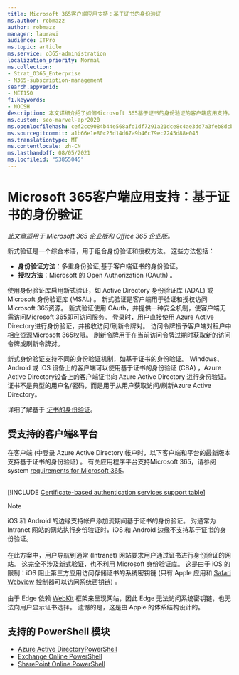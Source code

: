 ```yaml
---
title: Microsoft 365客户端应用支持：基于证书的身份验证
ms.author: robmazz
author: robmazz
manager: laurawi
audience: ITPro
ms.topic: article
ms.service: o365-administration
localization_priority: Normal
ms.collection:
- Strat_O365_Enterprise
- M365-subscription-management
search.appverid:
- MET150
f1.keywords:
- NOCSH
description: 本文详细介绍了如何Microsoft 365基于证书的身份验证的客户端应用支持。
ms.custom: seo-marvel-apr2020
ms.openlocfilehash: cef2cc9084b44e568afd1df7291a21dce8c4ae3dd7a3feb8dcba31f20d5a31b0
ms.sourcegitcommit: a1b66e1e80c25d14d67a9b46c79ec7245d88e045
ms.translationtype: MT
ms.contentlocale: zh-CN
ms.lasthandoff: 08/05/2021
ms.locfileid: "53855045"
---
```

# <a name="microsoft-365-client-app-support-certificate-based-authentication"></a>Microsoft 365客户端应用支持：基于证书的身份验证

*此文章适用于 Microsoft 365 企业版和 Office 365 企业版。* 

新式验证是一个综合术语，用于组合身份验证和授权方法。 这些方法包括：

- **身份验证方法**：多重身份验证;基于客户端证书的身份验证。
- **授权方法**：Microsoft 的 Open Authorization (OAuth) 。

使用身份验证库启用新式验证，如 Active Directory 身份验证库 (ADAL) 或 Microsoft 身份验证库 (MSAL) 。 新式验证是客户端用于验证和授权访问 Microsoft 365资源。 新式验证使用 OAuth，并提供一种安全机制，使客户端无需访问Microsoft 365即可访问服务。 登录时，用户直接使用 Azure Active Directory进行身份验证，并接收访问/刷新令牌对。 访问令牌授予客户端对租户中相应资源Microsoft 365权限。 刷新令牌用于在当前访问令牌过期时获取新的访问令牌或刷新令牌对。

新式身份验证支持不同的身份验证机制，如基于证书的身份验证。 Windows、Android 或 iOS 设备上的客户端可以使用基于证书的身份验证 (CBA) ，Azure Active Directory设备上的客户端证书向 Azure Active Directory 进行身份验证。 证书不是典型的用户名/密码，而是用于从用户获取访问/刷新Azure Active Directory。

详细了解基于 [证书的身份验证](/azure/active-directory/authentication/active-directory-certificate-based-authentication-get-started)。

## <a name="supported-clients--platforms"></a>受支持的客户端&平台

在客户端 (中登录 Azure Active Directory 帐户时，以下客户端和平台的最新版本支持基于证书的身份验证) 。 有关应用程序平台支持Microsoft 365，请参阅 system [requirements for Microsoft 365](/microsoft-365/microsoft-365-and-office-resources)。
<br>
<br>

[!INCLUDE [Certificate-based authentication services support table](../includes/microsoft-365-client-support-certificate-based-authentication-include.md)]

> [!NOTE]
> iOS 和 Android 的边缘支持帐户添加流期间基于证书的身份验证。 对通常为 Intranet 网站的网站执行身份验证时，iOS 和 Android 边缘不支持基于证书的身份验证。 <br><br>  在此方案中，用户导航到通常 (Intranet) 网站要求用户通过证书进行身份验证的网站。 这完全不涉及新式验证，也不利用 Microsoft 身份验证库。 这是由于 iOS 的限制：iOS 阻止第三方应用访问存储证书的系统密钥链 (只有 Apple 应用和 [Safari Webview](https://developer.apple.com/documentation/safariservices/sfsafariviewcontroller) 控制器可以访问系统密钥链) 。 <br><br> 由于 Edge 依赖 [WebKit](https://developer.apple.com/documentation/webkit) 框架来呈现网站，因此 Edge 无法访问系统密钥链，也无法向用户显示证书选择。 遗憾的是，这是由 Apple 的体系结构设计的。

## <a name="supported-powershell-modules"></a>支持的 PowerShell 模块

- [Azure Active DirectoryPowerShell](/powershell/azure/active-directory/overview)
- [Exchange Online PowerShell](/powershell/exchange/exchange-online-powershell)
- [SharePoint Online PowerShell](/powershell/sharepoint/sharepoint-online/connect-sharepoint-online)
